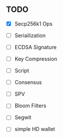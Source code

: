 ## TODO

- [x] Secp256k1 Ops
- [ ] Seriailization
- [ ] ECDSA Signature
- [ ] Key Compression
- [ ] Script
- [ ] Consensus
- [ ] SPV 
- [ ] Bloom Filters
- [ ] Segwit
- [ ] simple HD wallet 

